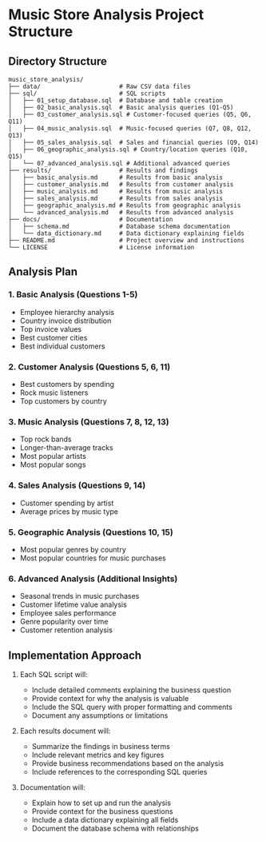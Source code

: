 # Music Store Analysis Project Structure

## Directory Structure

```
music_store_analysis/
├── data/                      # Raw CSV data files
├── sql/                       # SQL scripts
│   ├── 01_setup_database.sql  # Database and table creation
│   ├── 02_basic_analysis.sql  # Basic analysis queries (Q1-Q5)
│   ├── 03_customer_analysis.sql # Customer-focused queries (Q5, Q6, Q11)
│   ├── 04_music_analysis.sql  # Music-focused queries (Q7, Q8, Q12, Q13)
│   ├── 05_sales_analysis.sql  # Sales and financial queries (Q9, Q14)
│   ├── 06_geographic_analysis.sql # Country/location queries (Q10, Q15)
│   └── 07_advanced_analysis.sql # Additional advanced queries
├── results/                   # Results and findings
│   ├── basic_analysis.md      # Results from basic analysis
│   ├── customer_analysis.md   # Results from customer analysis
│   ├── music_analysis.md      # Results from music analysis
│   ├── sales_analysis.md      # Results from sales analysis
│   ├── geographic_analysis.md # Results from geographic analysis
│   └── advanced_analysis.md   # Results from advanced analysis
├── docs/                      # Documentation
│   ├── schema.md              # Database schema documentation
│   └── data_dictionary.md     # Data dictionary explaining fields
├── README.md                  # Project overview and instructions
└── LICENSE                    # License information
```

## Analysis Plan

### 1. Basic Analysis (Questions 1-5)
- Employee hierarchy analysis
- Country invoice distribution
- Top invoice values
- Best customer cities
- Best individual customers

### 2. Customer Analysis (Questions 5, 6, 11)
- Best customers by spending
- Rock music listeners
- Top customers by country

### 3. Music Analysis (Questions 7, 8, 12, 13)
- Top rock bands
- Longer-than-average tracks
- Most popular artists
- Most popular songs

### 4. Sales Analysis (Questions 9, 14)
- Customer spending by artist
- Average prices by music type

### 5. Geographic Analysis (Questions 10, 15)
- Most popular genres by country
- Most popular countries for music purchases

### 6. Advanced Analysis (Additional Insights)
- Seasonal trends in music purchases
- Customer lifetime value analysis
- Employee sales performance
- Genre popularity over time
- Customer retention analysis

## Implementation Approach

1. Each SQL script will:
   - Include detailed comments explaining the business question
   - Provide context for why the analysis is valuable
   - Include the SQL query with proper formatting and comments
   - Document any assumptions or limitations

2. Each results document will:
   - Summarize the findings in business terms
   - Include relevant metrics and key figures
   - Provide business recommendations based on the analysis
   - Include references to the corresponding SQL queries

3. Documentation will:
   - Explain how to set up and run the analysis
   - Provide context for the business questions
   - Include a data dictionary explaining all fields
   - Document the database schema with relationships
